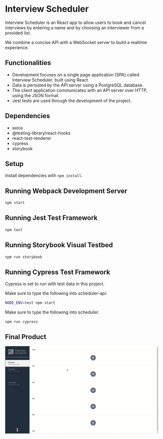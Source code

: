 # Interview Scheduler

Interview Scheduler is an React app to allow users to book and cancel interviews by entering a name and by choosing an interviewer from a provided list. 

We combine a concise API with a WebSocket server to build a realtime experience.


## Functionalities
* Development focuses on a single page application (SPA) called Interview Scheduler, built using React.
* Data is persisted by the API server using a PostgreSQL database.
* The client application communicates with an API server over HTTP, using the JSON format.
* Jest tests are used through the development of the project.

## Dependencies
* axios
* @testing-library/react-hooks
* react-test-renderer
* cypress 
* storybook


## Setup

Install dependencies with `npm install`.

## Running Webpack Development Server

```sh
npm start
```

## Running Jest Test Framework

```sh
npm test
```

## Running Storybook Visual Testbed

```sh
npm run storybook
```

## Running Cypress Test Framework

Cypress is set to run with test data in this project. 

Make sure to type the following into scheduler-api:

```sh
NODE_ENV=test npm start
```
Make sure to type the following into scheduler:

```sh
npm run cypress
```

## Final Product 
![ How the App Works](https://github.com/x-c-li/scheduler/blob/master/docs/scheduler.gif)
